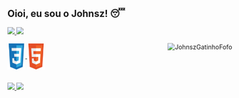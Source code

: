 ## Oioi, eu sou o Johnsz! 😴
 <div>
  <a href="https://github.com/7Johnsz">
  <img height="132em" src="https://github-readme-stats.vercel.app/api?username=7Johnsz&show_icons=true&theme=dark&include_all_commits=true&count_private=true"/>
  <img height="132em" src="https://github-readme-stats.vercel.app/api/top-langs/?username=7Johnsz&layout=compact&langs_count=7&theme=dark"/>
</div>
<div style="display: inline_block"><br>
  <img align="center" alt="JohnszCSS3" height="60" width="40" src="https://raw.githubusercontent.com/devicons/devicon/master/icons/css3/css3-original.svg">
  <img align="center" alt="JohnszHTML" height="60" width="40" src="https://raw.githubusercontent.com/devicons/devicon/master/icons/html5/html5-original.svg">
  <img align="right" alt="JohnszGatinhoFofo" height="50" src="https://media.discordapp.net/attachments/657332439101997108/875153431051010048/giphy.gif?width=355&height=266">
</div>
 
 ##
 
<div>
  <img height="20em" src="https://img.shields.io/badge/NVIDIA-GTX550TI-76B900?style=for-the-badge&logo=nvidia&logoColor=white"/>
  <img height="20em" src="https://img.shields.io/badge/Intel-Core_i7_2th-0071C5?style=for-the-badge&logo=intel&logoColor=white"/>
</div> 
